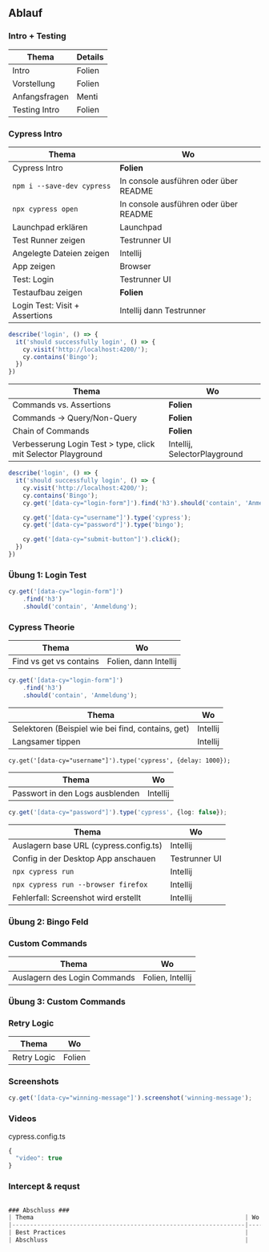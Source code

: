 ## Ablauf ##

### Intro + Testing ###

| Thema         | Details |
|---------------|---------|
| Intro         | Folien  |
| Vorstellung   | Folien  |
| Anfangsfragen | Menti   |
| Testing Intro | Folien  |

### Cypress Intro

| Thema                          | Wo                                    |
|--------------------------------|---------------------------------------|
| Cypress Intro                  | **Folien**                            |
| `npm i --save-dev cypress`     | In console ausführen oder über README |
| `npx cypress open`             | In console ausführen oder über README |
| Launchpad erklären             | Launchpad                             |
| Test Runner zeigen             | Testrunner UI                         |
| Angelegte Dateien zeigen       | Intellij                              |
| App zeigen                     | Browser                               |
| Test: Login                    | Testrunner UI                         |
| Testaufbau zeigen              | **Folien**                            |
| Login Test: Visit + Assertions | Intellij dann Testrunner              |


```typescript 
describe('login', () => {
  it('should successfully login', () => {
    cy.visit('http://localhost:4200/');
    cy.contains('Bingo');
  })
})
```

| Thema                                                         | Wo                           |
|---------------------------------------------------------------|------------------------------|
| Commands vs. Assertions                                       | **Folien**                   |
| Commands -> Query/Non-Query                                   | **Folien**                   |
| Chain of Commands                                             | **Folien**                   |
| Verbesserung Login Test > type, click mit Selector Playground | Intellij, SelectorPlayground |


```typescript 
describe('login', () => {
  it('should successfully login', () => {
    cy.visit('http://localhost:4200/');
    cy.contains('Bingo');
    cy.get('[data-cy="login-form"]').find('h3').should('contain', 'Anmeldung');

    cy.get('[data-cy="username"]').type('cypress');
    cy.get('[data-cy="password"]').type('bingo');

    cy.get('[data-cy="submit-button"]').click();
  })
})
```

### Übung 1: Login Test ###

```typescript 
cy.get('[data-cy="login-form"]')
    .find('h3')
    .should('contain', 'Anmeldung');
```

### Cypress Theorie ###

| Thema                   | Wo                    |
|-------------------------|-----------------------|
| Find vs get vs contains | Folien, dann Intellij |


```typescript 
cy.get('[data-cy="login-form"]')
    .find('h3')
    .should('contain', 'Anmeldung');
```

| Thema                                             | Wo       |
|---------------------------------------------------|----------|
| Selektoren (Beispiel wie bei find, contains, get) | Intellij |
| Langsamer tippen                                  | Intellij |

```cy.get('[data-cy="username"]').type('cypress', {delay: 1000});```

| Thema                           | Wo       |
|---------------------------------|----------|
| Passwort in den Logs ausblenden | Intellij |


```typescript 
cy.get('[data-cy="password"]').type('cypress', {log: false});
```

| Thema                                   | Wo            |
|-----------------------------------------|---------------|
| Auslagern base URL  (cypress.config.ts) | Intellij      |
| Config in der Desktop App anschauen     | Testrunner UI |
| `npx cypress run`                       | Intellij      | 
| `npx cypress run --browser firefox`     | Intellij      |
| Fehlerfall: Screenshot wird erstellt    | Intellij      |

### Übung 2: Bingo Feld ###


### Custom Commands ###
| Thema                                                           | Wo                      |
|-----------------------------------------------------------------|-------------------------|
| Auslagern des Login Commands                                    | Folien, Intellij        |


### Übung 3: Custom Commands ###

### Retry Logic ###
| Thema                                                           | Wo                      |
|-----------------------------------------------------------------|-------------------------|
| Retry Logic                                                     | Folien                  |

### Screenshots ###

```typescript 
cy.get('[data-cy="winning-message"]').screenshot('winning-message');
```

### Videos ###

cypress.config.ts

```javascript
{
  "video": true
}
```

### Intercept & requst ###

```typescript

### Abschluss ###
| Thema                                                           | Wo                      |
|-----------------------------------------------------------------|-------------------------|
| Best Practices                                                  |                         |
| Abschluss                                                       |                         |